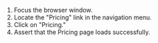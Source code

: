 1. Focus the browser window.
2. Locate the "Pricing" link in the navigation menu.
3. Click on "Pricing."
4. Assert that the Pricing page loads successfully.